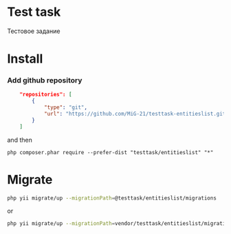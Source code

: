 Test task
========
Тестовое задание

Install
========

### Add github repository

```json
    "repositories": [
        {
            "type": "git",
            "url": "https://github.com/MiG-21/testtask-entitieslist.git"
        }
    ]
```
and then

```
php composer.phar require --prefer-dist "testtask/entitieslist" "*"
```

Migrate
========

``` sh
php yii migrate/up --migrationPath=@testtask/entitieslist/migrations
```

or

``` sh
php yii migrate/up --migrationPath=vendor/testtask/entitieslist/migrations
```